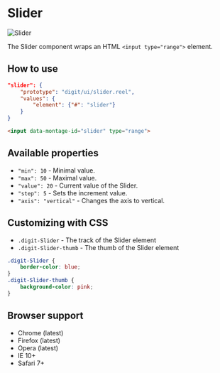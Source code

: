 # Slider

![Slider](screenshot.png)

The Slider component wraps an HTML `<input type="range">` element.

## How to use

```json
"slider": {
    "prototype": "digit/ui/slider.reel",
    "values": {
        "element": {"#": "slider"}
    }
}
```

```html
<input data-montage-id="slider" type="range">
```


## Available properties

* `"min": 10` - Minimal value.
* `"max": 50` - Maximal value.
* `"value": 20` - Current value of the Slider.
* `"step": 5` - Sets the increment value.
* `"axis": "vertical"` - Changes the axis to vertical.



## Customizing with CSS

* `.digit-Slider` - The track of the Slider element
* `.digit-Slider-thumb` - The thumb of the Slider element

```css
.digit-Slider {
    border-color: blue;
}
.digit-Slider-thumb {
    background-color: pink;
}
```



## Browser support

* Chrome (latest)
* Firefox (latest)
* Opera (latest)
* IE 10+
* Safari 7+
